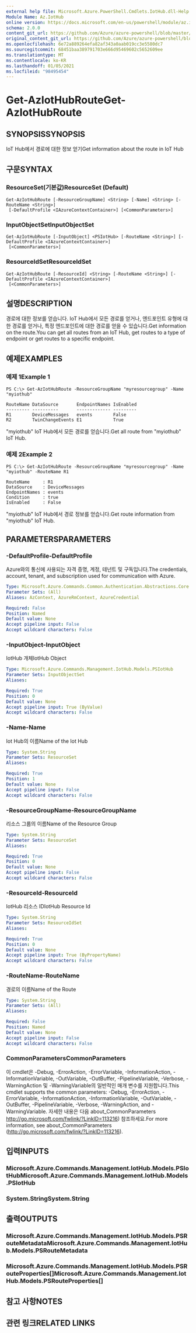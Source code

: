```yaml
---
external help file: Microsoft.Azure.PowerShell.Cmdlets.IotHub.dll-Help.xml
Module Name: Az.IotHub
online version: https://docs.microsoft.com/en-us/powershell/module/az.iothub/get-aziothubroute
schema: 2.0.0
content_git_url: https://github.com/Azure/azure-powershell/blob/master/src/IotHub/IotHub/help/Get-AzIotHubRoute.md
original_content_git_url: https://github.com/Azure/azure-powershell/blob/master/src/IotHub/IotHub/help/Get-AzIotHubRoute.md
ms.openlocfilehash: 6e72a889264efa82af343a0aab019cc3e5580dc7
ms.sourcegitcommit: 68451baa389791703e666d95469602c5652609ee
ms.translationtype: MT
ms.contentlocale: ko-KR
ms.lasthandoff: 01/05/2021
ms.locfileid: "98495454"
---
```

# <span data-ttu-id="e121c-101">Get-AzIotHubRoute</span><span class="sxs-lookup"><span data-stu-id="e121c-101">Get-AzIotHubRoute</span></span>

## <span data-ttu-id="e121c-102">SYNOPSIS</span><span class="sxs-lookup"><span data-stu-id="e121c-102">SYNOPSIS</span></span>
<span data-ttu-id="e121c-103">IoT Hub에서 경로에 대한 정보 얻기</span><span class="sxs-lookup"><span data-stu-id="e121c-103">Get information about the route in IoT Hub</span></span>

## <span data-ttu-id="e121c-104">구문</span><span class="sxs-lookup"><span data-stu-id="e121c-104">SYNTAX</span></span>

### <span data-ttu-id="e121c-105">ResourceSet(기본값)</span><span class="sxs-lookup"><span data-stu-id="e121c-105">ResourceSet (Default)</span></span>
```
Get-AzIotHubRoute [-ResourceGroupName] <String> [-Name] <String> [-RouteName <String>]
 [-DefaultProfile <IAzureContextContainer>] [<CommonParameters>]
```

### <span data-ttu-id="e121c-106">InputObjectSet</span><span class="sxs-lookup"><span data-stu-id="e121c-106">InputObjectSet</span></span>
```
Get-AzIotHubRoute [-InputObject] <PSIotHub> [-RouteName <String>] [-DefaultProfile <IAzureContextContainer>]
 [<CommonParameters>]
```

### <span data-ttu-id="e121c-107">ResourceIdSet</span><span class="sxs-lookup"><span data-stu-id="e121c-107">ResourceIdSet</span></span>
```
Get-AzIotHubRoute [-ResourceId] <String> [-RouteName <String>] [-DefaultProfile <IAzureContextContainer>]
 [<CommonParameters>]
```

## <span data-ttu-id="e121c-108">설명</span><span class="sxs-lookup"><span data-stu-id="e121c-108">DESCRIPTION</span></span>
<span data-ttu-id="e121c-109">경로에 대한 정보를 얻습니다. IoT Hub에서 모든 경로를 얻거나, 엔드포인트 유형에 대한 경로를 얻거나, 특정 엔드포인트에 대한 경로를 얻을 수 있습니다.</span><span class="sxs-lookup"><span data-stu-id="e121c-109">Get information on the route.You can get all routes from an IoT Hub, get routes to a type of endpoint or get routes to a specific endpoint.</span></span>

## <span data-ttu-id="e121c-110">예제</span><span class="sxs-lookup"><span data-stu-id="e121c-110">EXAMPLES</span></span>

### <span data-ttu-id="e121c-111">예제 1</span><span class="sxs-lookup"><span data-stu-id="e121c-111">Example 1</span></span>
```
PS C:\> Get-AzIotHubRoute -ResourceGroupName "myresourcegroup" -Name "myiothub"

RouteName DataSource       EndpointNames IsEnabled
--------- ----------       ------------- ---------
R1        DeviceMessages   events        False
R2        TwinChangeEvents E1            True
```

<span data-ttu-id="e121c-112">"myiothub" IoT Hub에서 모든 경로를 얻습니다.</span><span class="sxs-lookup"><span data-stu-id="e121c-112">Get all route from "myiothub" IoT Hub.</span></span>

### <span data-ttu-id="e121c-113">예제 2</span><span class="sxs-lookup"><span data-stu-id="e121c-113">Example 2</span></span>
```
PS C:\> Get-AzIotHubRoute -ResourceGroupName "myresourcegroup" -Name "myiothub" -RouteName R1

RouteName     : R1
DataSource    : DeviceMessages
EndpointNames : events
Condition     : true
IsEnabled     : False
```

<span data-ttu-id="e121c-114">"myiothub" IoT Hub에서 경로 정보를 얻습니다.</span><span class="sxs-lookup"><span data-stu-id="e121c-114">Get route information from "myiothub" IoT Hub.</span></span>

## <span data-ttu-id="e121c-115">PARAMETERS</span><span class="sxs-lookup"><span data-stu-id="e121c-115">PARAMETERS</span></span>

### <span data-ttu-id="e121c-116">-DefaultProfile</span><span class="sxs-lookup"><span data-stu-id="e121c-116">-DefaultProfile</span></span>
<span data-ttu-id="e121c-117">Azure와의 통신에 사용되는 자격 증명, 계정, 테넌트 및 구독입니다.</span><span class="sxs-lookup"><span data-stu-id="e121c-117">The credentials, account, tenant, and subscription used for communication with Azure.</span></span>

```yaml
Type: Microsoft.Azure.Commands.Common.Authentication.Abstractions.Core.IAzureContextContainer
Parameter Sets: (All)
Aliases: AzContext, AzureRmContext, AzureCredential

Required: False
Position: Named
Default value: None
Accept pipeline input: False
Accept wildcard characters: False
```

### <span data-ttu-id="e121c-118">-InputObject</span><span class="sxs-lookup"><span data-stu-id="e121c-118">-InputObject</span></span>
<span data-ttu-id="e121c-119">IotHub 개체</span><span class="sxs-lookup"><span data-stu-id="e121c-119">IotHub Object</span></span>

```yaml
Type: Microsoft.Azure.Commands.Management.IotHub.Models.PSIotHub
Parameter Sets: InputObjectSet
Aliases:

Required: True
Position: 0
Default value: None
Accept pipeline input: True (ByValue)
Accept wildcard characters: False
```

### <span data-ttu-id="e121c-120">-Name</span><span class="sxs-lookup"><span data-stu-id="e121c-120">-Name</span></span>
<span data-ttu-id="e121c-121">Iot Hub의 이름</span><span class="sxs-lookup"><span data-stu-id="e121c-121">Name of the Iot Hub</span></span>

```yaml
Type: System.String
Parameter Sets: ResourceSet
Aliases:

Required: True
Position: 1
Default value: None
Accept pipeline input: False
Accept wildcard characters: False
```

### <span data-ttu-id="e121c-122">-ResourceGroupName</span><span class="sxs-lookup"><span data-stu-id="e121c-122">-ResourceGroupName</span></span>
<span data-ttu-id="e121c-123">리소스 그룹의 이름</span><span class="sxs-lookup"><span data-stu-id="e121c-123">Name of the Resource Group</span></span>

```yaml
Type: System.String
Parameter Sets: ResourceSet
Aliases:

Required: True
Position: 0
Default value: None
Accept pipeline input: False
Accept wildcard characters: False
```

### <span data-ttu-id="e121c-124">-ResourceId</span><span class="sxs-lookup"><span data-stu-id="e121c-124">-ResourceId</span></span>
<span data-ttu-id="e121c-125">IotHub 리소스 ID</span><span class="sxs-lookup"><span data-stu-id="e121c-125">IotHub Resource Id</span></span>

```yaml
Type: System.String
Parameter Sets: ResourceIdSet
Aliases:

Required: True
Position: 0
Default value: None
Accept pipeline input: True (ByPropertyName)
Accept wildcard characters: False
```

### <span data-ttu-id="e121c-126">-RouteName</span><span class="sxs-lookup"><span data-stu-id="e121c-126">-RouteName</span></span>
<span data-ttu-id="e121c-127">경로의 이름</span><span class="sxs-lookup"><span data-stu-id="e121c-127">Name of the Route</span></span>

```yaml
Type: System.String
Parameter Sets: (All)
Aliases:

Required: False
Position: Named
Default value: None
Accept pipeline input: False
Accept wildcard characters: False
```

### <span data-ttu-id="e121c-128">CommonParameters</span><span class="sxs-lookup"><span data-stu-id="e121c-128">CommonParameters</span></span>
<span data-ttu-id="e121c-129">이 cmdlet은 -Debug, -ErrorAction, -ErrorVariable, -InformationAction, -InformationVariable, -OutVariable, -OutBuffer, -PipelineVariable, -Verbose, -WarningAction 및 -WarningVariable의 일반적인 매개 변수를 지원합니다.</span><span class="sxs-lookup"><span data-stu-id="e121c-129">This cmdlet supports the common parameters: -Debug, -ErrorAction, -ErrorVariable, -InformationAction, -InformationVariable, -OutVariable, -OutBuffer, -PipelineVariable, -Verbose, -WarningAction, and -WarningVariable.</span></span> <span data-ttu-id="e121c-130">자세한 내용은 다음 about_CommonParameters http://go.microsoft.com/fwlink/?LinkID=113216) 참조하세요.</span><span class="sxs-lookup"><span data-stu-id="e121c-130">For more information, see about_CommonParameters (http://go.microsoft.com/fwlink/?LinkID=113216).</span></span>

## <span data-ttu-id="e121c-131">입력</span><span class="sxs-lookup"><span data-stu-id="e121c-131">INPUTS</span></span>

### <span data-ttu-id="e121c-132">Microsoft.Azure.Commands.Management.IotHub.Models.PSIotHub</span><span class="sxs-lookup"><span data-stu-id="e121c-132">Microsoft.Azure.Commands.Management.IotHub.Models.PSIotHub</span></span>

### <span data-ttu-id="e121c-133">System.String</span><span class="sxs-lookup"><span data-stu-id="e121c-133">System.String</span></span>

## <span data-ttu-id="e121c-134">출력</span><span class="sxs-lookup"><span data-stu-id="e121c-134">OUTPUTS</span></span>

### <span data-ttu-id="e121c-135">Microsoft.Azure.Commands.Management.IotHub.Models.PSRouteMetadata</span><span class="sxs-lookup"><span data-stu-id="e121c-135">Microsoft.Azure.Commands.Management.IotHub.Models.PSRouteMetadata</span></span>

### <span data-ttu-id="e121c-136">Microsoft.Azure.Commands.Management.IotHub.Models.PSRouteProperties[]</span><span class="sxs-lookup"><span data-stu-id="e121c-136">Microsoft.Azure.Commands.Management.IotHub.Models.PSRouteProperties[]</span></span>

## <span data-ttu-id="e121c-137">참고 사항</span><span class="sxs-lookup"><span data-stu-id="e121c-137">NOTES</span></span>

## <span data-ttu-id="e121c-138">관련 링크</span><span class="sxs-lookup"><span data-stu-id="e121c-138">RELATED LINKS</span></span>
